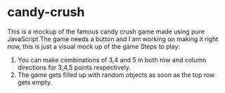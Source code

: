 # candy-crush
This is a mockup of the famous candy crush game made using pure JavaScript
The game needs a button and I am working on making it right now, this is just a visual mock up of the game
Steps to play:
1. You can make combinations of 3,4 and 5 in both row and column directions for 3,4,5 points respectively.
2. The game gets filled up with random objects as soon as the top row gets empty.
